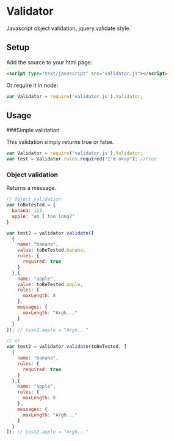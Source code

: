 # Validator

Javascript object validation, jquery.validate style.

## Setup

Add the source to your html page:
```html
<script type="text/javascript" src="validator.js"></script>
```

Or require it in node:
```javascript
var Validator = require('validator.js').Validator;
```

## Usage

###Simple validation

This validation simply returns true or false.

```javascript
var Validator = require('validator.js').Validator;
var test = Validator.rules.required("I'm okay"); //true
````

### Object validation

Returns a message.

```javascript
// Object validation
var toBeTested = {
  banana: 123,
  apple: "am I too long?"
}

var test2 = validator.validate([
  {
    name: "banana",
    value: toBeTested.banana,
    rules: {
      required: true
    }
  },{
    name: "apple",
    value: toBeTested.apple,
    rules: {
      maxLength: 8
    },
    messages: {
      maxLength: "Argh..."
    }
  }
]); // test2.apple = "Argh..."

// or
var test2 = validator.validate(toBeTested, [
  {
    name: "banana",
    rules: {
      required: true
    }
  },{
    name: "apple",
    rules: {
      maxLength: 8
    },
    messages: {
      maxLength: "Argh..."
    }
  }
]); // test2.apple = "Argh..."
```